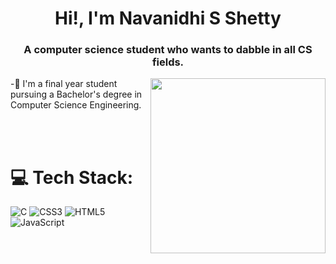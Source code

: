
<!--

### Hi there 👋,I am Navanidhi S Shetty
- 🌱 I’m currently learning Java and DSA
- 😄 Pronouns: She
-💡I’m currently learning **React**.<br>
-  🔭 I’m currently working on Projects and github
-👯 I’m looking to collaborate on **Full Stack and Devops**.<br>
**Navanidhi/Navanidhi** is a ✨ _special_ ✨ repository because its `README.md` (this file) appears on your GitHub profile.

Here are some ideas to get you started:

- 🔭 I’m currently working on Projects and github
- 🌱 I’m currently learning Java and DSA
- 👯 I’m looking to collaborate on ...
- 🤔 I’m looking for help with ...
- 💬 Ask me about Java,Web development
- 📫 How to reach me: ...
- 😄 Pronouns: ...
- ⚡ Fun fact: ...
![Python](https://img.shields.io/badge/python-3670A0?style=for-the-badge&logo=python&logoColor=ffdd54) ![Bootstrap](https://img.shields.io/badge/bootstrap-%23563D7C.svg?style=for-the-badge&logo=bootstrap&logoColor=white) ![MongoDB](https://img.shields.io/badge/MongoDB-%234ea94b.svg?style=for-the-badge&logo=mongodb&logoColor=white) ![MySQL](https://img.shields.io/badge/mysql-%2300f.svg?style=for-the-badge&logo=mysql&logoColor=white) ![Express.js](https://img.shields.io/badge/express.js-%23404d59.svg?style=for-the-badge&logo=express&logoColor=%2361DAFB)
-->

<div align="center">

</div><h1 align="center">Hi!, I'm Navanidhi S Shetty</h1>
<h3 align="center">A computer science student who wants to dabble in all CS fields.</h3>
 <img align="right" width="280" src="https://github.com/NebulaTris/NebulaTris/assets/94922914/60503578-ac7d-483d-bf6a-0ba07f9b09d7"> 
<!-- <img align="right" width="400" src="https://user-images.githubusercontent.com/94922914/233508815-a208793f-7564-4ee8-9a01-1c487e22ccef.gif"> -->


-🔭 I'm a final year student pursuing a Bachelor's degree in Computer Science Engineering.<br>

 



<br><br>

# 💻 Tech Stack:
![C](https://img.shields.io/badge/c-%2300599C.svg?style=for-the-badge&logo=c&logoColor=white)  ![CSS3](https://img.shields.io/badge/css3-%231572B6.svg?style=for-the-badge&logo=css3&logoColor=white) ![HTML5](https://img.shields.io/badge/html5-%23E34F26.svg?style=for-the-badge&logo=html5&logoColor=white) ![JavaScript](https://img.shields.io/badge/javascript-%23323330.svg?style=for-the-badge&logo=javascript&logoColor=%23F7DF1E) 


